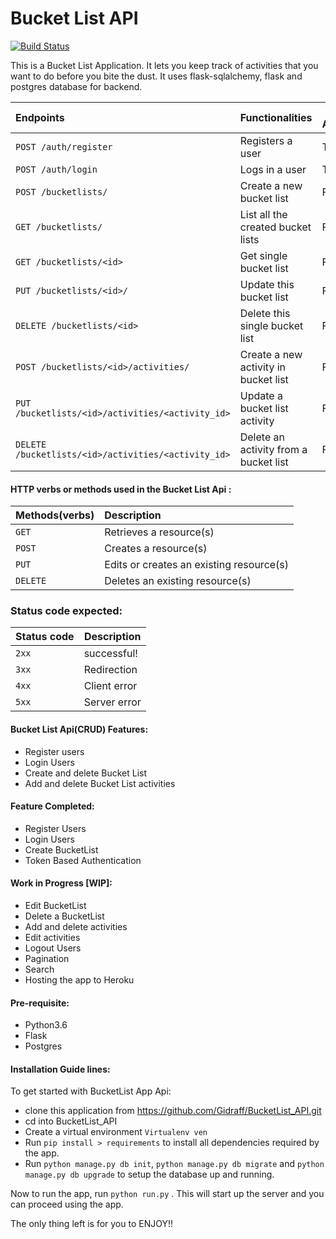 # Bucket List API
[![Build Status](https://travis-ci.org/Gidraff/BucketList_API.svg?branch=api-endpoints)](https://travis-ci.org/Gidraff/BucketList_API)

This is a Bucket List Application. It lets you keep track of activities that you want to do before you bite the dust. It uses flask-sqlalchemy, flask and postgres database for backend.

|  Endpoints  | Functionalities  |  Public Access |
|:-------------|:------------------|----------------|
| `POST /auth/register` | Registers a user |  True |
| `POST /auth/login`| Logs in a user | TRUE |
| `POST /bucketlists/`| Create a new bucket list | FALSE |
| `GET /bucketlists/`| List all the created bucket lists | FALSE |
| `GET /bucketlists/<id>`| Get single bucket list | FALSE |
| `PUT /bucketlists/<id>/`| Update this bucket list | FALSE |
| `DELETE /bucketlists/<id>`| Delete this single bucket list | FALSE |
| `POST /bucketlists/<id>/activities/`| Create a new activity in bucket list | FALSE |
| `PUT /bucketlists/<id>/activities/<activity_id>`| Update a bucket list activity | FALSE |
| `DELETE /bucketlists/<id>/activities/<activity_id>`| Delete an activity from a bucket list | FALSE |

#### HTTP verbs or methods used in the Bucket List Api :

| Methods(verbs) | Description |
|:----------------|:-------------|
|`GET` | Retrieves a resource(s) |
|`POST` | Creates a resource(s) |
|`PUT` | Edits or creates an existing resource(s) |
| `DELETE` | Deletes an existing resource(s)


### Status code expected:

| Status code | Description |
|:-------------|-------------|
| `2xx`  |  successful! |
| `3xx` | Redirection |
| `4xx` | Client error |
| `5xx` | Server error |


#### Bucket List Api(CRUD) Features:

* Register users
* Login Users
* Create and delete Bucket List
* Add and delete Bucket List activities


#### Feature Completed:

* Register Users
* Login Users
* Create BucketList
* Token Based Authentication

#### Work in Progress [WIP]:

* Edit BucketList
* Delete a  BucketList
* Add and delete activities
* Edit activities
* Logout Users
* Pagination
* Search
* Hosting the app to Heroku

#### Pre-requisite:
 * Python3.6
 * Flask
 * Postgres


 #### Installation Guide lines:
To get started with BucketList App Api:
 * clone this application from https://github.com/Gidraff/BucketList_API.git
 * cd into BucketList_API
* Create a virtual environment `Virtualenv ven`
* Run `pip install > requirements` to install all dependencies required by the app.
* Run `python manage.py db init`, `python manage.py db migrate` and `python manage.py db upgrade` to setup the database up and running.

Now to run the app, run `python run.py` . This will start up the server and you can proceed using the app.

The only thing left is for you to ENJOY!!

